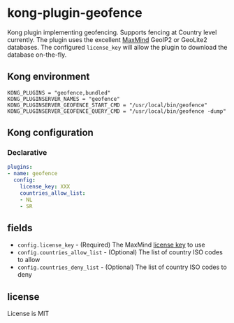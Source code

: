 # kong-plugin-geofence

Kong plugin implementing geofencing. Supports fencing at Country level currently. The plugin
uses the excellent [MaxMind](https://dev.maxmind.com/geoip/geolite2-free-geolocation-data) GeoIP2 or GeoLite2 databases.
The configured `license_key` will allow the plugin to download the database on-the-fly.

## Kong environment

```shell
KONG_PLUGINS = "geofence,bundled"
KONG_PLUGINSERVER_NAMES = "geofence"
KONG_PLUGINSERVER_GEOFENCE_START_CMD = "/usr/local/bin/geofence"
KONG_PLUGINSERVER_GEOFENCE_QUERY_CMD = "/usr/local/bin/geofence -dump"
```

## Kong configuration

### Declarative

```yaml
plugins:
- name: geofence
  config:
    license_key: XXX
    countries_allow_list:
    - NL
    - SR
```

## fields

* `config.license_key` - (Required) The MaxMind [license key](https://support.maxmind.com/account-faq/license-keys/how-do-i-generate-a-license-key/) to use
* `config.countries_allow_list` - (Optional) The list of country ISO codes to allow
* `config.countries_deny_list` - (Optional) The list of country ISO codes to deny

## license

License is MIT

